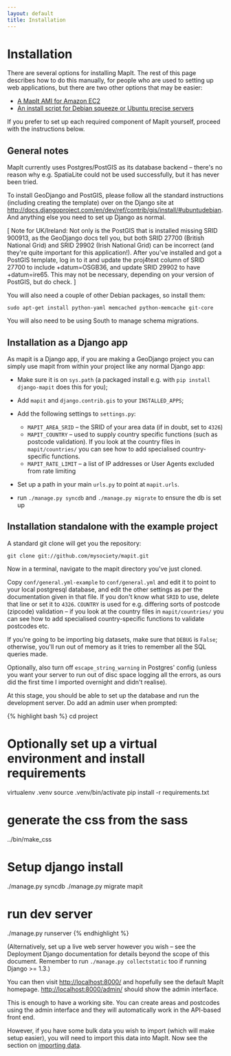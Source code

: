 ```yaml
---
layout: default
title: Installation
---
```


Installation
============

There are several options for installing MapIt.  The rest of this page
describes how to do this manually, for people who are used to setting
up web applications, but there are two other options that may be
easier:

* [A MapIt AMI for Amazon EC2](ami)
* [An install script for Debian squeeze or Ubuntu precise servers](install-script)

If you prefer to set up each required component of MapIt yourself,
proceed with the instructions below.

General notes
-------------

MapIt currently uses Postgres/PostGIS as its database backend &ndash; there's no
reason  why e.g. SpatiaLite could not be used successfully, but it has never
been tried.

To install GeoDjango and PostGIS, please follow all the standard instructions
(including creating the template) over on the Django site at
<http://docs.djangoproject.com/en/dev/ref/contrib/gis/install/#ubuntudebian>.
And anything else you need to set up Django as normal.

\[ Note for UK/Ireland: Not only is the PostGIS that is installed missing SRID
900913, as the GeoDjango docs tell you, but both SRID 27700 (British National
Grid) and SRID 29902 (Irish National Grid) can be incorrect (and they're quite
important for this application!). After you've installed and got a PostGIS
template, log in to it and update the proj4text column of SRID 27700 to include
+datum=OSGB36, and update SRID 29902 to have +datum=ire65. This may not be
necessary, depending on your version of PostGIS, but do check. \]

You will also need a couple of other Debian packages, so install them:

    sudo apt-get install python-yaml memcached python-memcache git-core

You will also need to be using South to manage schema migrations.

Installation as a Django app
----------------------------

As mapit is a Django app, if you are making a GeoDjango project you can simply
use mapit from within your project like any normal Django app:

* Make sure it is on `sys.path` (a packaged install e.g. with `pip
  install django-mapit` does this for you);
* Add `mapit` and `django.contrib.gis` to your `INSTALLED_APPS`;
* Add the following settings to `settings.py`:

  * `MAPIT_AREA_SRID` &ndash; the SRID of your area data (if in doubt, set to
    `4326`)
  * `MAPIT_COUNTRY` &ndash; used to supply country specific functions (such
    as postcode validation). If you look at the country files in
    `mapit/countries/` you can see how to add specialised
    country-specific functions.
  * `MAPIT_RATE_LIMIT` &ndash; a list of IP addresses or User Agents excluded
    from rate limiting

* Set up a path in your main `urls.py` to point at `mapit.urls`.
* run `./manage.py syncdb` and `./manage.py migrate` to ensure the db
  is set up

Installation standalone with the example project
------------------------------------------------

A standard git clone will get you the repository:

    git clone git://github.com/mysociety/mapit.git

Now in a terminal, navigate to the mapit directory you've just cloned.

Copy `conf/general.yml-example` to `conf/general.yml` and edit it to point
to your local postgresql database, and edit the other settings as per the
documentation given in that file. If you don't know what `SRID` to use,
delete that line or set it to `4326`. `COUNTRY` is used for e.g. differing
sorts of postcode (zipcode) validation &ndash; if you look at the country files in
`mapit/countries/` you can see how to add specialised country-specific
functions to validate postcodes etc.

If you're going to be importing big datasets, make sure that `DEBUG` is
`False`; otherwise, you'll run out of memory as it tries to remember all the
SQL queries made.

Optionally, also turn off `escape_string_warning` in Postgres' config (unless
you want your server to run out of disc space logging all the errors, as ours
did the first time I imported overnight and didn't realise).

At this stage, you should be able to set up the database and run the
development server. Do add an admin user when prompted:

{% highlight bash %}
cd project

# Optionally set up a virtual environment and install requirements
virtualenv .venv
source .venv/bin/activate
pip install -r requirements.txt

# generate the css from the sass
../bin/make_css

# Setup django install
./manage.py syncdb
./manage.py migrate mapit

# run dev server
./manage.py runserver
{% endhighlight %}

(Alternatively, set up a live web server however you wish &ndash; see the Deployment
Django documentation for details beyond the scope of this document. Remember to
run `./manage.py collectstatic` too if running Django >= 1.3.)

You can then visit <http://localhost:8000/> and hopefully see the default MapIt
homepage. <http://localhost:8000/admin/> should show the admin interface.

This is enough to have a working site. You can create areas and postcodes using
the admin interface and they will automatically work in the API-based front
end.

However, if you have some bulk data you wish to import (which will make setup
easier), you will need to import this data into MapIt. Now see the section
on [importing data](../import/).
